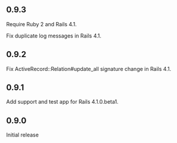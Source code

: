 ## 0.9.3

Require Ruby 2 and Rails 4.1.

Fix duplicate log messages in Rails 4.1. 

## 0.9.2

Fix ActiveRecord::Relation#update_all signature change in Rails 4.1.

## 0.9.1

Add support and test app for Rails 4.1.0.beta1.

## 0.9.0

Initial release
